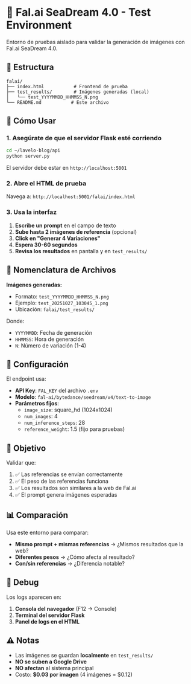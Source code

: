 # 🎨 Fal.ai SeaDream 4.0 - Test Environment

Entorno de pruebas aislado para validar la generación de imágenes con Fal.ai SeaDream 4.0.

## 📁 Estructura

```
falai/
├── index.html           # Frontend de prueba
├── test_results/        # Imágenes generadas (local)
│   └── test_YYYYMMDD_HHMMSS_N.png
└── README.md           # Este archivo
```

## 🚀 Cómo Usar

### 1. Asegúrate de que el servidor Flask esté corriendo

```bash
cd ~/lavelo-blog/api
python server.py
```

El servidor debe estar en `http://localhost:5001`

### 2. Abre el HTML de prueba

Navega a: `http://localhost:5001/falai/index.html`

### 3. Usa la interfaz

1. **Escribe un prompt** en el campo de texto
2. **Sube hasta 2 imágenes de referencia** (opcional)
3. **Click en "Generar 4 Variaciones"**
4. **Espera 30-60 segundos**
5. **Revisa los resultados** en pantalla y en `test_results/`

## 📝 Nomenclatura de Archivos

**Imágenes generadas:**
- Formato: `test_YYYYMMDD_HHMMSS_N.png`
- Ejemplo: `test_20251027_103045_1.png`
- Ubicación: `falai/test_results/`

Donde:
- `YYYYMMDD`: Fecha de generación
- `HHMMSS`: Hora de generación
- `N`: Número de variación (1-4)

## 🔧 Configuración

El endpoint usa:
- **API Key**: `FAL_KEY` del archivo `.env`
- **Modelo**: `fal-ai/bytedance/seedream/v4/text-to-image`
- **Parámetros fijos**:
  - `image_size`: square_hd (1024x1024)
  - `num_images`: 4
  - `num_inference_steps`: 28
  - `reference_weight`: 1.5 (fijo para pruebas)

## 🎯 Objetivo

Validar que:
1. ✅ Las referencias se envían correctamente
2. ✅ El peso de las referencias funciona
3. ✅ Los resultados son similares a la web de Fal.ai
4. ✅ El prompt genera imágenes esperadas

## 📊 Comparación

Usa este entorno para comparar:
- **Mismo prompt + mismas referencias** → ¿Mismos resultados que la web?
- **Diferentes pesos** → ¿Cómo afecta al resultado?
- **Con/sin referencias** → ¿Diferencia notable?

## 🐛 Debug

Los logs aparecen en:
1. **Consola del navegador** (F12 → Console)
2. **Terminal del servidor Flask**
3. **Panel de logs en el HTML**

## ⚠️ Notas

- Las imágenes se guardan **localmente** en `test_results/`
- **NO se suben a Google Drive**
- **NO afectan** al sistema principal
- Costo: **$0.03 por imagen** (4 imágenes = $0.12)
